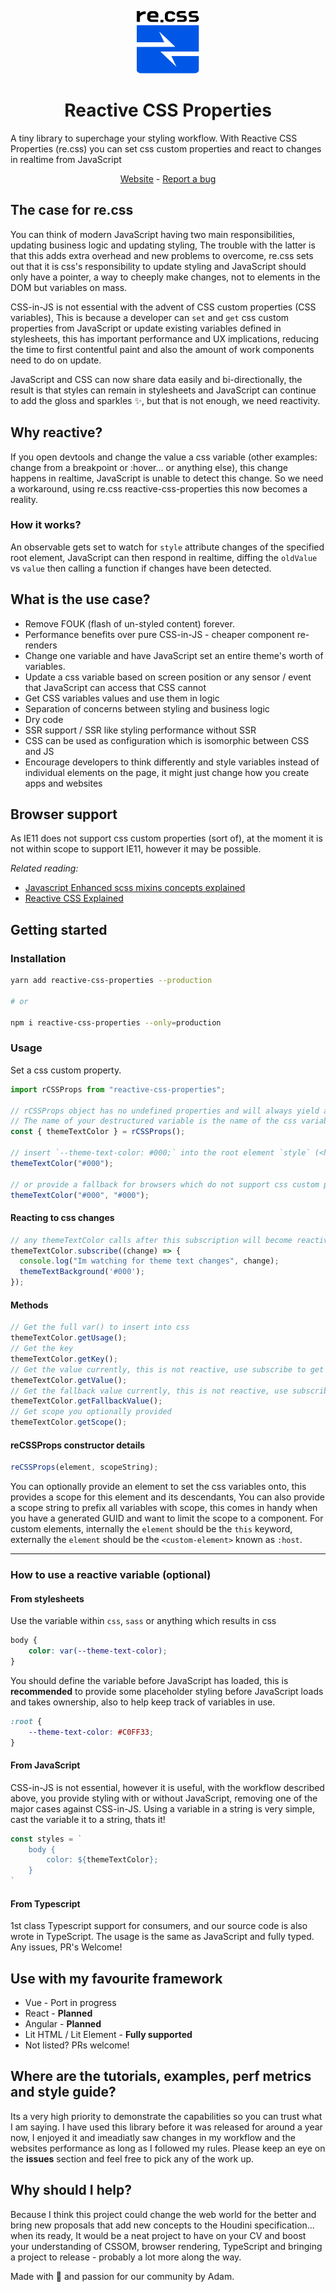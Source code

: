 <p align="center">
<img width="100px" height="100px" alt="Reactive css logo" src="docs/assets/reactive-css-logo.svg"/>
<h1 align="center">Reactive CSS Properties</h1>
<p>A tiny library to superchage your styling workflow. With Reactive CSS Properties (re.css) you can set css custom properties and react to changes in realtime from JavaScript</p>
</p>
<p align="center">
<a target="_blank" href="https://adam-cyclones.github.io/reactive-css-properties/">Website</a>
<span>-</span>
<a target="_blank" href="https://adam-cyclones.github.io/reactive-css-properties/">Report a bug</a>
</p>


## The case for re.css
You can think of modern JavaScript having two main responsibilities, updating business logic and updating styling, The trouble with the latter is that this adds extra overhead and new problems to overcome, re.css sets out that it is css's responsibility to update styling and JavaScript should only have a pointer, a way to cheeply make changes, not to elements in the DOM but variables on mass.

CSS-in-JS is not essential with the advent of CSS custom properties (CSS variables), This is because a developer can `set` and `get` css custom properties from JavaScript or update existing variables defined in stylesheets, this has important performance and UX implications, reducing the time to first contentful paint and also the amount of work components need to do on update.

JavaScript and CSS can now share data easily and bi-directionally, the result is that styles can remain in stylesheets and JavaScript can continue to add the gloss and sparkles ✨, but that is not enough, we need reactivity.

## Why reactive?
If you open devtools and change the value a css variable (other examples: change from a breakpoint or :hover... or anything else), this change happens in realtime, JavaScript is unable to detect this change. So we need a workaround, using re.css reactive-css-properties this now becomes a reality.

### How it works?
An observable gets set to watch for `style` attribute changes of the specified root element, JavaScript can then respond in realtime, diffing the `oldValue` vs `value` then calling a function if changes have been detected.

## What is the use case?
- Remove FOUK (flash of un-styled content) forever.
- Performance benefits over pure CSS-in-JS - cheaper component re-renders
- Change one variable and have JavaScript set an entire theme's worth of variables.
- Update a css variable based on screen position or any sensor / event that JavaScript can access that CSS cannot
- Get CSS variables values and use them in logic
- Separation of concerns between styling and business logic
- Dry code
- SSR support / SSR like styling performance without SSR
- CSS can be used as configuration which is isomorphic between CSS and JS
- Encourage developers to think differently and style variables instead of individual elements on the page, it might just change how you create apps and websites

## Browser support
As IE11 does not support css custom properties (sort of), at the moment it is not within scope to support IE11, however it may be possible.

*Related reading:*
- [Javascript Enhanced scss mixins concepts explained](https://dev.to/adam_cyclones/javascript-enhanced-scss-mixins-concepts-explained-3mpo)
- [Reactive CSS Explained](https://dev.to/adam_cyclones/great-scott-reactive-css-231m)


## Getting started
### Installation
``` sh
yarn add reactive-css-properties --production

# or

npm i reactive-css-properties --only=production
```

### Usage
Set a css custom property.
``` js
import rCSSProps from "reactive-css-properties";

// rCSSProps object has no undefined properties and will always yield a class-like callable object.
// The name of your destructured variable is the name of the css variable in snake-case
const { themeTextColor } = rCSSProps();

// insert `--theme-text-color: #000;` into the root element `style` (<html> in this example).
themeTextColor("#000");

// or provide a fallback for browsers which do not support css custom properties
themeTextColor("#000", "#000");
```

#### Reacting to css changes
``` js
// any themeTextColor calls after this subscription will become reactive
themeTextColor.subscribe((change) => {
  console.log("Im watching for theme text changes", change);
  themeTextBackground('#000');
});
```
#### Methods
``` js
// Get the full var() to insert into css  
themeTextColor.getUsage();
// Get the key
themeTextColor.getKey();
// Get the value currently, this is not reactive, use subscribe to get realtime values
themeTextColor.getValue();
// Get the fallback value currently, this is not reactive, use subscribe to get realtime values
themeTextColor.getFallbackValue();
// Get scope you optionally provided
themeTextColor.getScope();
```
#### reCSSProps constructor details
``` js
reCSSProps(element, scopeString);
```
You can optionally provide an element to set the css variables onto, this provides a scope for this element and its descendants, You can also provide a scope string to prefix all variables with scope, this comes in handy when you have a generated GUID and want to limit the scope to a component.
For custom elements, internally the `element` should be the `this` keyword, externally the `element` should be the `<custom-element>` known as `:host`.

---

### How to use a reactive variable (optional)
#### From stylesheets
Use the variable within `css`, `sass` or anything which results in css
``` css
body {
    color: var(--theme-text-color);
}
```
You should define the variable before JavaScript has loaded, this is **recommended** to provide some placeholder styling before JavaScript loads and takes ownership, also to help keep track of variables in use.
``` css
:root {
    --theme-text-color: #C0FF33;
}
```
#### From JavaScript
CSS-in-JS is not essential, however it is useful, with the workflow described above, you provide styling with or without JavaScript, removing one of the major cases against CSS-in-JS.
Using a variable in a string is very simple, cast the variable it to a string, thats it!
``` js
const styles = `
    body {
        color: ${themeTextColor};
    }
`
```

#### From Typescript
1st class Typescript support for consumers, and our source code is also wrote in TypeScript. The usage is the same as JavaScript and fully typed. Any issues, PR's Welcome!  

## Use with my favourite framework
- Vue - Port in progress
- React - **Planned**
- Angular - **Planned**
- Lit HTML / Lit Element - **Fully supported**
- Not listed? PRs welcome!

## Where are the tutorials, examples, perf metrics and style guide?
Its a very high priority to demonstrate the capabilities so you can trust what I am saying. I have used this library before it was released for around a year now, I enjoyed it and imeadiatly saw changes in my workflow and the websites performance as long as I followed my rules. Please keep an eye on the **issues** section and feel free to pick any of the work up. 

## Why should I help? 
Because I think this project could change the web world for the better and bring new proposals that add new concepts to the Houdini specification... when its ready, It would be a neat project to have on your CV and boost your understanding of CSSOM, browser rendering, TypeScript and bringing a project to release - probably a lot more along the way.

Made with 🧡 and passion for our community by Adam.
